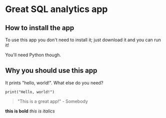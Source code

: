 # Great SQL analytics app

## How to install the app

To use this app you don't need to install it; just download it and you can run it!

You'll need Python though.

## Why you should use this app

It prints "hello, world!". What else do you need?

```
print("Hello, world!")
```

> "This is a great app!" - Somebody

**this is bold**
_this is italics_


